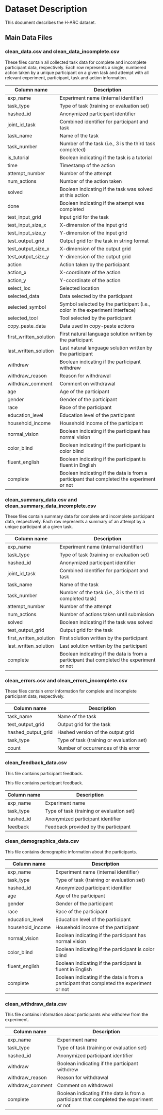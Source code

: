 # Dataset Description

This document describes the H-ARC dataset.

## Main Data Files

### clean_data.csv and clean_data_incomplete.csv

These files contain all collected task data for complete and incomplete participant data, respectively. Each row represents a single, numbered action taken by a unique participant on a given task and attempt with all relevant experiment, participant, task and action information.

| Column name            | Description                                                                               |
| ---------------------- | ----------------------------------------------------------------------------------------- |
| exp_name               | Experiment name (internal identifier)                                                     |
| task_type              | Type of task (training or evaluation set)                                                 |
| hashed_id              | Anonymized participant identifier                                                         |
| joint_id_task          | Combined identifier for participant and task                                              |
| task_name              | Name of the task                                                                          |
| task_number            | Number of the task (i.e., 3 is the third task completed)                                  |
| is_tutorial            | Boolean indicating if the task is a tutorial                                              |
| time                   | Timestamp of the action                                                                   |
| attempt_number         | Number of the attempt                                                                     |
| num_actions            | Number of the action taken                                                                |
| solved                 | Boolean indicating if the task was solved at this action                                  |
| done                   | Boolean indicating if the attempt was completed                                           |
| test_input_grid        | Input grid for the task                                                                   |
| test_input_size_x      | X-dimension of the input grid                                                             |
| test_input_size_y      | Y-dimension of the input grid                                                             |
| test_output_grid       | Output grid for the task in string format                                                 |
| test_output_size_x     | X-dimension of the output grid                                                            |
| test_output_size_y     | Y-dimension of the output grid                                                            |
| action                 | Action taken by the participant                                                           |
| action_x               | X-coordinate of the action                                                                |
| action_y               | Y-coordinate of the action                                                                |
| select_loc             | Selected location                                                                         |
| selected_data          | Data selected by the participant                                                          |
| selected_symbol        | Symbol selected by the participant (i.e., color in the experiment interface)              |
| selected_tool          | Tool selected by the participant                                                          |
| copy_paste_data        | Data used in copy-paste actions                                                           |
| first_written_solution | First natural language solution written by the participant                                |
| last_written_solution  | Last natural language solution written by the participant                                 |
| withdraw               | Boolean indicating if the participant withdrew                                            |
| withdraw_reason        | Reason for withdrawal                                                                     |
| withdraw_comment       | Comment on withdrawal                                                                     |
| age                    | Age of the participant                                                                    |
| gender                 | Gender of the participant                                                                 |
| race                   | Race of the participant                                                                   |
| education_level        | Education level of the participant                                                        |
| household_income       | Household income of the participant                                                       |
| normal_vision          | Boolean indicating if the participant has normal vision                                   |
| color_blind            | Boolean indicating if the participant is color blind                                      |
| fluent_english         | Boolean indicating if the participant is fluent in English                                |
| complete               | Boolean indicating if the data is from a participant that completed the experiment or not |

### clean_summary_data.csv and clean_summary_data_incomplete.csv

These files contain summary data for complete and incomplete participant data, respectively. Each row represents a summary of an attempt by a unique participant at a given task.

| Column name            | Description                                                                               |
| ---------------------- | ----------------------------------------------------------------------------------------- |
| exp_name               | Experiment name (internal identifier)                                                     |
| task_type              | Type of task (training or evaluation set)                                                 |
| hashed_id              | Anonymized participant identifier                                                         |
| joint_id_task          | Combined identifier for participant and task                                              |
| task_name              | Name of the task                                                                          |
| task_number            | Number of the task (i.e., 3 is the third completed task)                                  |
| attempt_number         | Number of the attempt                                                                     |
| num_actions            | Number of actions taken until submission                                                  |
| solved                 | Boolean indicating if the task was solved                                                 |
| test_output_grid       | Output grid for the task                                                                  |
| first_written_solution | First solution written by the participant                                                 |
| last_written_solution  | Last solution written by the participant                                                  |
| complete               | Boolean indicating if the data is from a participant that completed the experiment or not |

### clean_errors.csv and clean_errors_incomplete.csv

These files contain error information for complete and incomplete participant data, respectively.

| Column name        | Description                               |
| ------------------ | ----------------------------------------- |
| task_name          | Name of the task                          |
| test_output_grid   | Output grid for the task                  |
| hashed_output_grid | Hashed version of the output grid         |
| task_type          | Type of task (training or evaluation set) |
| count              | Number of occurrences of this error       |

### clean_feedback_data.csv

This file contains participant feedback.

This file contains participant feedback.

| Column name | Description                               |
| ----------- | ----------------------------------------- |
| exp_name    | Experiment name                           |
| task_type   | Type of task (training or evaluation set) |
| hashed_id   | Anonymized participant identifier         |
| feedback    | Feedback provided by the participant      |

### clean_demographics_data.csv

This file contains demographic information about the participants.

| Column name      | Description                                                                               |
| ---------------- | ----------------------------------------------------------------------------------------- |
| exp_name         | Experiment name (internal identifier)                                                     |
| task_type        | Type of task (training or evaluation set)                                                 |
| hashed_id        | Anonymized participant identifier                                                         |
| age              | Age of the participant                                                                    |
| gender           | Gender of the participant                                                                 |
| race             | Race of the participant                                                                   |
| education_level  | Education level of the participant                                                        |
| household_income | Household income of the participant                                                       |
| normal_vision    | Boolean indicating if the participant has normal vision                                   |
| color_blind      | Boolean indicating if the participant is color blind                                      |
| fluent_english   | Boolean indicating if the participant is fluent in English                                |
| complete         | Boolean indicating if the data is from a participant that completed the experiment or not |

### clean_withdraw_data.csv

This file contains information about participants who withdrew from the experiment.

| Column name      | Description                                                                               |
| ---------------- | ----------------------------------------------------------------------------------------- |
| exp_name         | Experiment name                                                                           |
| task_type        | Type of task (training or evaluation set)                                                 |
| hashed_id        | Anonymized participant identifier                                                         |
| withdraw         | Boolean indicating if the participant withdrew                                            |
| withdraw_reason  | Reason for withdrawal                                                                     |
| withdraw_comment | Comment on withdrawal                                                                     |
| complete         | Boolean indicating if the data is from a participant that completed the experiment or not |
